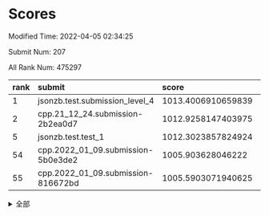 # Scores

Modified Time: 2022-04-05 02:34:25

Submit Num: 207

All Rank Num: 475297

| rank |               submit               |       score        |       sigma        | pk_num |
| :--- | :--------------------------------- | :----------------- | :----------------- | :----- |
| 1    | jsonzb.test.submission_level_4     | 1013.4006910659839 | 0.8406053592285884 | 9186   |
| 2    | cpp.21_12_24.submission-2b2ea0d7   | 1012.9258147403975 | 0.8121176035524998 | 9189   |
| 5    | jsonzb.test.test_1                 | 1012.3023857824924 | 0.8077296561479049 | 9183   |
| 54   | cpp.2022_01_09.submission-5b0e3de2 | 1005.903628046222  | 0.7342897466702765 | 9184   |
| 55   | cpp.2022_01_09.submission-816672bd | 1005.5903071940625 | 0.7272825784937065 | 9182   |


<details>
<summary>全部</summary>

| rank |                 submit                 |       score        |       sigma        | pk_num |
| :--- | :------------------------------------- | :----------------- | :----------------- | :----- |
| 1    | jsonzb.test.submission_level_4         | 1013.4006910659839 | 0.8406053592285884 | 9186   |
| 2    | cpp.21_12_24.submission-2b2ea0d7       | 1012.9258147403975 | 0.8121176035524998 | 9189   |
| 3    | gobigger.level_3.submission_level_3_10 | 1012.6267918287755 | 0.7732409679204325 | 9185   |
| 4    | gobigger.level_3.submission_level_3_18 | 1012.3695194812169 | 0.7898017017037592 | 9183   |
| 5    | jsonzb.test.test_1                     | 1012.3023857824924 | 0.8077296561479049 | 9183   |
| 6    | gobigger.level_3.submission_level_3_21 | 1011.2183441865102 | 0.7470192589231974 | 9182   |
| 7    | gobigger.level_3.submission_level_3_13 | 1011.154150772989  | 0.7930862356874332 | 9189   |
| 8    | gobigger.level_3.submission_level_3_45 | 1011.0833135504637 | 0.7642663725915824 | 9179   |
| 9    | gobigger.level_3.submission_level_3_15 | 1010.9519745128938 | 0.8282944522541362 | 9186   |
| 10   | gobigger.level_3.submission_level_3_5  | 1010.8578779543063 | 0.768788834209271  | 9176   |
| 11   | gobigger.level_3.submission_level_3_1  | 1010.832907365428  | 0.774262381202827  | 9182   |
| 12   | gobigger.level_3.submission_level_3_11 | 1010.7708759587384 | 0.7543589160744587 | 9181   |
| 13   | gobigger.level_3.submission_level_3_2  | 1010.75591908421   | 0.753025131562092  | 9184   |
| 14   | gobigger.level_3.submission_level_3_8  | 1010.604247222018  | 0.7747134746527522 | 9189   |
| 15   | gobigger.level_3.submission_level_3_12 | 1010.5448373283941 | 0.7848519615165869 | 9180   |
| 16   | gobigger.level_3.submission_level_3_32 | 1010.4900783421317 | 0.7668350655916898 | 9184   |
| 17   | gobigger.level_3.submission_level_3_16 | 1010.4748088020611 | 0.7533810835079157 | 9184   |
| 18   | gobigger.level_3.submission_level_3_0  | 1010.397186601661  | 0.7725118614169233 | 9187   |
| 19   | gobigger.level_3.submission_level_3_31 | 1010.3610740484191 | 0.7597052934375818 | 9183   |
| 20   | gobigger.level_3.submission_level_3_36 | 1010.2673507432867 | 0.7580724576707087 | 9182   |
| 21   | gobigger.level_3.submission_level_3_47 | 1010.2439803515991 | 0.7602513440660841 | 9182   |
| 22   | gobigger.level_3.submission_level_3_23 | 1010.2222202881926 | 0.7580949795579333 | 9180   |
| 23   | gobigger.level_3.submission_level_3_4  | 1010.202128554187  | 0.7397380520274253 | 9184   |
| 24   | gobigger.level_3.submission_level_3_44 | 1010.172200341638  | 0.7623853612400499 | 9180   |
| 25   | gobigger.level_3.submission_level_3_49 | 1010.1183285639836 | 0.7660235090086595 | 9187   |
| 26   | gobigger.level_3.submission_level_3_37 | 1010.0659395178466 | 0.7639493089716418 | 9187   |
| 27   | gobigger.level_3.submission_level_3_25 | 1010.0630969849674 | 0.739835280383364  | 9185   |
| 28   | gobigger.level_3.submission_level_3_38 | 1010.0450480797565 | 0.7532998749248125 | 9186   |
| 29   | gobigger.level_3.submission_level_3_19 | 1010.0201300230802 | 0.7598399205769487 | 9183   |
| 30   | gobigger.level_3.submission_level_3_48 | 1010.0170298441255 | 0.7600823526858351 | 9186   |
| 31   | gobigger.level_3.submission_level_3_26 | 1009.916730910224  | 0.7573606712262723 | 9188   |
| 32   | gobigger.level_3.submission_level_3_17 | 1009.9041880950682 | 0.7755792212136842 | 9187   |
| 33   | gobigger.level_3.submission_level_3_35 | 1009.7519459343224 | 0.7490714030355583 | 9183   |
| 34   | gobigger.level_3.submission_level_3_22 | 1009.5000949348918 | 0.7596169136420786 | 9185   |
| 35   | gobigger.level_3.submission_level_3_30 | 1009.4118406437564 | 0.7505690992683753 | 9182   |
| 36   | gobigger.level_3.submission_level_3_42 | 1009.34931766093   | 0.7686869948853635 | 9186   |
| 37   | gobigger.level_3.submission_level_3_41 | 1009.3383211083301 | 0.7532022672376437 | 9186   |
| 38   | gobigger.level_3.submission_level_3_43 | 1009.2186348758216 | 0.7557017631559299 | 9182   |
| 39   | gobigger.level_3.submission_level_3_7  | 1009.1847188705909 | 0.7266769039337464 | 9182   |
| 40   | gobigger.level_3.submission_level_3_46 | 1009.1267850111568 | 0.7261615873920715 | 9177   |
| 41   | gobigger.level_3.submission_level_3_29 | 1009.107431820301  | 0.7419061559263816 | 9179   |
| 42   | gobigger.level_3.submission_level_3_3  | 1009.0628432426307 | 0.7288506248643681 | 9189   |
| 43   | gobigger.level_3.submission_level_3_27 | 1009.0540208227767 | 0.7400541119822259 | 9186   |
| 44   | gobigger.level_3.submission_level_3_34 | 1009.0385116022699 | 0.7483423439449466 | 9179   |
| 45   | gobigger.level_3.submission_level_3_40 | 1009.0218323921955 | 0.7311376701480742 | 9189   |
| 46   | gobigger.level_3.submission_level_3_28 | 1008.9506723231178 | 0.7392160747493635 | 9188   |
| 47   | gobigger.level_3.submission_level_3_14 | 1008.9168199625342 | 0.7780671942582441 | 9183   |
| 48   | gobigger.level_3.submission_level_3_6  | 1008.8228770168098 | 0.7808786981302018 | 9187   |
| 49   | gobigger.level_3.submission_level_3_20 | 1008.7963052381    | 0.7511615571518667 | 9189   |
| 50   | gobigger.level_3.submission_level_3_39 | 1008.6865255450047 | 0.767160355058935  | 9184   |
| 51   | gobigger.level_3.submission_level_3_33 | 1008.5268573923921 | 0.7391561850054749 | 9182   |
| 52   | gobigger.level_3.submission_level_3_9  | 1008.5039109242274 | 0.75003872869013   | 9179   |
| 53   | gobigger.level_3.submission_level_3_24 | 1008.0651416882918 | 0.7379138378325663 | 9182   |
| 54   | cpp.2022_01_09.submission-5b0e3de2     | 1005.903628046222  | 0.7342897466702765 | 9184   |
| 55   | cpp.2022_01_09.submission-816672bd     | 1005.5903071940625 | 0.7272825784937065 | 9182   |
| 56   | gobigger.level_1.submission_level_1_5  | 1005.276407961452  | 0.7155716567409899 | 9187   |
| 57   | gobigger.level_1.submission_level_1_40 | 1004.7484270748322 | 0.7168183139363739 | 9182   |
| 58   | gobigger.level_1.submission_level_1_28 | 1004.5052312663556 | 0.7249963788681574 | 9186   |
| 59   | gobigger.level_1.submission_level_1_24 | 1004.4596610819128 | 0.7133609111404969 | 9184   |
| 60   | gobigger.level_1.submission_level_1_36 | 1004.4458589271102 | 0.7178432048542971 | 9185   |
| 61   | gobigger.level_1.submission_level_1_31 | 1004.347523649707  | 0.7104669840980103 | 9185   |
| 62   | gobigger.level_1.submission_level_1_49 | 1004.172207950873  | 0.7120790499372627 | 9187   |
| 63   | gobigger.level_1.submission_level_1_21 | 1004.0309589452231 | 0.7251214806859639 | 9183   |
| 64   | gobigger.level_1.submission_level_1_32 | 1003.9795197083306 | 0.7248465641445224 | 9185   |
| 65   | gobigger.level_1.submission_level_1_14 | 1003.9305810132339 | 0.7261507329642481 | 9182   |
| 66   | gobigger.level_1.submission_level_1_34 | 1003.8774775762595 | 0.7079428824926601 | 9186   |
| 67   | gobigger.level_1.submission_level_1_22 | 1003.708108161525  | 0.7193300113279548 | 9184   |
| 68   | gobigger.level_1.submission_level_1_47 | 1003.6829142970456 | 0.7254002072168119 | 9189   |
| 69   | gobigger.level_1.submission_level_1_16 | 1003.6494934515669 | 0.7085553270763755 | 9184   |
| 70   | gobigger.level_1.submission_level_1_13 | 1003.648462586738  | 0.7131460221994014 | 9181   |
| 71   | gobigger.level_1.submission_level_1_12 | 1003.5987331571696 | 0.7229885907286441 | 9186   |
| 72   | gobigger.level_1.submission_level_1_11 | 1003.543958117268  | 0.7168182007997637 | 9183   |
| 73   | gobigger.level_1.submission_level_1_37 | 1003.4178560260792 | 0.709682053376381  | 9186   |
| 74   | gobigger.level_1.submission_level_1_17 | 1003.4173163107482 | 0.720033966428616  | 9183   |
| 75   | gobigger.level_1.submission_level_1_48 | 1003.3937741291762 | 0.7231593016460421 | 9190   |
| 76   | gobigger.level_1.submission_level_1_3  | 1003.3891598443862 | 0.7179083279658404 | 9182   |
| 77   | gobigger.level_1.submission_level_1_46 | 1003.3809109910566 | 0.7043445542724206 | 9184   |
| 78   | gobigger.level_1.submission_level_1_9  | 1003.3127323666785 | 0.7169038324967326 | 9183   |
| 79   | gobigger.level_1.submission_level_1_39 | 1003.3077087124946 | 0.7170587493486336 | 9183   |
| 80   | gobigger.level_1.submission_level_1_25 | 1003.2609670677288 | 0.7150056054325958 | 9181   |
| 81   | gobigger.level_1.submission_level_1_10 | 1003.2429036094678 | 0.7075564654155707 | 9182   |
| 82   | gobigger.level_1.submission_level_1_41 | 1003.205028628677  | 0.7131208502949092 | 9182   |
| 83   | gobigger.level_1.submission_level_1_29 | 1002.9992673997746 | 0.7130407389907293 | 9187   |
| 84   | gobigger.level_1.submission_level_1_8  | 1002.9930160797408 | 0.7180098264707759 | 9178   |
| 85   | gobigger.level_1.submission_level_1_23 | 1002.9878741328365 | 0.7260044631958003 | 9185   |
| 86   | gobigger.level_1.submission_level_1_27 | 1002.9209890011099 | 0.7079997777099445 | 9184   |
| 87   | gobigger.level_1.submission_level_1_2  | 1002.9136437878344 | 0.7059032819599573 | 9188   |
| 88   | gobigger.level_1.submission_level_1_4  | 1002.8676859590478 | 0.7058743067810991 | 9187   |
| 89   | gobigger.level_1.submission_level_1_38 | 1002.8603276326731 | 0.7081342872597353 | 9185   |
| 90   | gobigger.level_1.submission_level_1_30 | 1002.8185280827648 | 0.7230901075926619 | 9187   |
| 91   | gobigger.level_1.submission_level_1_6  | 1002.7166537474981 | 0.7415981921009975 | 9180   |
| 92   | gobigger.level_1.submission_level_1_33 | 1002.6736690778182 | 0.70649593637379   | 9181   |
| 93   | gobigger.level_1.submission_level_1_44 | 1002.6641703786047 | 0.7180137251600364 | 9185   |
| 94   | gobigger.level_1.submission_level_1_15 | 1002.6447366669947 | 0.7269108514253072 | 9182   |
| 95   | gobigger.level_1.submission_level_1_20 | 1002.6014184378353 | 0.7203348654517248 | 9189   |
| 96   | gobigger.level_1.submission_level_1_19 | 1002.5842984206851 | 0.7169180681617281 | 9183   |
| 97   | gobigger.level_1.submission_level_1_35 | 1002.5405459017475 | 0.7101868821077245 | 9189   |
| 98   | gobigger.level_1.submission_level_1_26 | 1002.4490510306163 | 0.715314689148196  | 9185   |
| 99   | gobigger.level_1.submission_level_1_42 | 1002.3621245361197 | 0.7174094571719326 | 9179   |
| 100  | gobigger.level_1.submission_level_1_45 | 1002.2766631629937 | 0.711140871214602  | 9184   |
| 101  | gobigger.level_1.submission_level_1_43 | 1002.2367202616941 | 0.71002809188842   | 9182   |
| 102  | gobigger.level_1.submission_level_1_18 | 1002.2317040360105 | 0.7171321310162672 | 9184   |
| 103  | gobigger.level_1.submission_level_1_7  | 1002.1963328882612 | 0.7172419142768007 | 9187   |
| 104  | gobigger.level_1.submission_level_1_1  | 1001.812688389056  | 0.717328575517742  | 9187   |
| 105  | gobigger.level_1.submission_level_1_0  | 1001.7698708272937 | 0.7094896077423867 | 9187   |
| 106  | gobigger.random.submission_random_37   | 997.8241705979809  | 0.7016482997428719 | 9189   |
| 107  | gobigger.random.submission_random_27   | 997.6488404743144  | 0.7071884856049432 | 9188   |
| 108  | gobigger.random.submission_random_25   | 997.6179356066467  | 0.6961219090081988 | 9187   |
| 109  | gobigger.random.submission_random_39   | 997.4380782989443  | 0.7070234230038334 | 9188   |
| 110  | gobigger.random.submission_random_16   | 997.224818914239   | 0.7105711847909992 | 9183   |
| 111  | gobigger.random.submission_random_35   | 997.1844440165385  | 0.7056251806220738 | 9185   |
| 112  | gobigger.random.submission_random_38   | 997.124492960678   | 0.7117112273093642 | 9185   |
| 113  | gobigger.random.submission_random_49   | 996.9169785458666  | 0.7076935005012375 | 9179   |
| 114  | gobigger.random.submission_random_42   | 996.9076033507841  | 0.7143816630488595 | 9187   |
| 115  | gobigger.random.submission_random_3    | 996.8084702155859  | 0.7097836321056421 | 9187   |
| 116  | gobigger.random.submission_random_34   | 996.7660108348656  | 0.7000611073718536 | 9187   |
| 117  | gobigger.random.submission_random_41   | 996.7382126346841  | 0.7071541476172613 | 9184   |
| 118  | gobigger.random.submission_random_28   | 996.7209763813084  | 0.7193923925309571 | 9184   |
| 119  | gobigger.random.submission_random_18   | 996.6774086010847  | 0.7154977684469908 | 9189   |
| 120  | gobigger.random.submission_random_9    | 996.6230626207281  | 0.702465055475942  | 9188   |
| 121  | gobigger.random.submission_random_21   | 996.5815811714415  | 0.7067205684544247 | 9189   |
| 122  | gobigger.random.submission_random_45   | 996.5593449994285  | 0.6995621063420003 | 9185   |
| 123  | gobigger.random.submission_random_44   | 996.5588590124015  | 0.7159487965194882 | 9184   |
| 124  | gobigger.random.submission_random_26   | 996.5351269731356  | 0.701469134888867  | 9187   |
| 125  | gobigger.random.submission_random_13   | 996.4416345930471  | 0.7081618939175585 | 9187   |
| 126  | gobigger.random.submission_random_1    | 996.271881423659   | 0.7246970981678734 | 9184   |
| 127  | gobigger.random.submission_random_31   | 996.2609602928892  | 0.7157677271135244 | 9182   |
| 128  | gobigger.random.submission_random_7    | 996.1864595093672  | 0.7109299303745144 | 9185   |
| 129  | gobigger.random.submission_random_19   | 996.1689467793615  | 0.7021161218316694 | 9187   |
| 130  | gobigger.random.submission_random_46   | 996.08898461123    | 0.6955864607512852 | 9185   |
| 131  | gobigger.random.submission_random_32   | 995.987530830215   | 0.7011071415452239 | 9185   |
| 132  | gobigger.random.submission_random_33   | 995.9848676514839  | 0.7148955738595131 | 9185   |
| 133  | gobigger.random.submission_random_14   | 995.936065518197   | 0.7082135615608238 | 9184   |
| 134  | gobigger.random.submission_random_10   | 995.8672045358994  | 0.720979003945026  | 9189   |
| 135  | gobigger.random.submission_random_30   | 995.8574061555787  | 0.7069940006098321 | 9181   |
| 136  | gobigger.random.submission_random_36   | 995.8085847444687  | 0.7200040784743151 | 9188   |
| 137  | gobigger.random.submission_random_4    | 995.8070491878649  | 0.701907147724092  | 9189   |
| 138  | gobigger.random.submission_random_11   | 995.8002794706429  | 0.7171874374937965 | 9187   |
| 139  | gobigger.random.submission_random_5    | 995.7734957860977  | 0.7129356711031735 | 9188   |
| 140  | gobigger.random.submission_random_43   | 995.7623335997644  | 0.6940359458253798 | 9180   |
| 141  | gobigger.random.submission_random_0    | 995.737513624375   | 0.7032707374634358 | 9185   |
| 142  | gobigger.random.submission_random_8    | 995.7333698999838  | 0.7044657037463268 | 9185   |
| 143  | gobigger.random.submission_random_48   | 995.6767107109056  | 0.7017955826925666 | 9186   |
| 144  | gobigger.random.submission_random_20   | 995.6572293546053  | 0.7180849039095838 | 9187   |
| 145  | gobigger.random.submission_random_2    | 995.6551037390414  | 0.7154056834843139 | 9181   |
| 146  | gobigger.random.submission_random_22   | 995.5738397445836  | 0.7007458667786091 | 9187   |
| 147  | gobigger.random.submission_random_23   | 995.5567291286144  | 0.7133598478628723 | 9182   |
| 148  | gobigger.random.submission_random_47   | 995.3601980991643  | 0.7066531208227924 | 9183   |
| 149  | gobigger.random.submission_random_29   | 995.1708280286938  | 0.7151305131025697 | 9188   |
| 150  | gobigger.random.submission_random_12   | 995.1676398757943  | 0.7269731093262243 | 9187   |
| 151  | gobigger.random.submission_random_6    | 994.8227459945167  | 0.7183157810723902 | 9184   |
| 152  | gobigger.random.submission_random_40   | 994.800354317234   | 0.7180489356142076 | 9186   |
| 153  | gobigger.random.submission_random_17   | 994.7665473152149  | 0.736964244969008  | 9183   |
| 154  | gobigger.random.submission_random_24   | 994.6104047187835  | 0.7113742699107205 | 9187   |
| 155  | gobigger.random.submission_random_15   | 994.4486712607132  | 0.7009485455583376 | 9182   |
| 156  | gobigger.level_2.submission_level_2_20 | 994.4205262229624  | 0.7171966521300372 | 9184   |
| 157  | gobigger.level_2.submission_level_2_27 | 994.2691738197403  | 0.7236585398404324 | 9186   |
| 158  | gobigger.level_2.submission_level_2_6  | 993.623380280937   | 0.7412911473728157 | 9187   |
| 159  | gobigger.level_2.submission_level_2_43 | 993.5616033652866  | 0.7230718025200932 | 9186   |
| 160  | gobigger.level_2.submission_level_2_13 | 993.3757237410199  | 0.730513261020469  | 9184   |
| 161  | gobigger.level_2.submission_level_2_0  | 993.3538396098367  | 0.7306447248742415 | 9187   |
| 162  | gobigger.level_2.submission_level_2_34 | 993.3332971107737  | 0.724830334152874  | 9182   |
| 163  | gobigger.level_2.submission_level_2_17 | 992.9916554772541  | 0.7302683036881212 | 9183   |
| 164  | gobigger.level_2.submission_level_2_39 | 992.9502673263662  | 0.7533445846105761 | 9190   |
| 165  | gobigger.level_2.submission_level_2_15 | 992.8860114170741  | 0.7470443907085655 | 9183   |
| 166  | gobigger.level_2.submission_level_2_7  | 992.8586722990798  | 0.7362362925041812 | 9187   |
| 167  | gobigger.level_2.submission_level_2_12 | 992.8044747213575  | 0.7573464561570494 | 9178   |
| 168  | gobigger.level_2.submission_level_2_22 | 992.7525520876687  | 0.7358893707378978 | 9186   |
| 169  | gobigger.level_2.submission_level_2_23 | 992.7004992495266  | 0.7321866534846619 | 9184   |
| 170  | gobigger.level_2.submission_level_2_2  | 992.569706031994   | 0.7426186176899151 | 9180   |
| 171  | gobigger.level_2.submission_level_2_29 | 992.524445881284   | 0.73565029714188   | 9188   |
| 172  | gobigger.level_2.submission_level_2_21 | 992.4904827028632  | 0.7197676765813877 | 9185   |
| 173  | gobigger.level_2.submission_level_2_46 | 992.4543993803368  | 0.747817094761464  | 9185   |
| 174  | gobigger.level_2.submission_level_2_33 | 992.4424785807003  | 0.7462594408477964 | 9183   |
| 175  | gobigger.level_2.submission_level_2_26 | 992.432673801522   | 0.7339320477603883 | 9181   |
| 176  | gobigger.level_2.submission_level_2_25 | 992.3517342614247  | 0.7424627629491821 | 9181   |
| 177  | gobigger.level_2.submission_level_2_42 | 992.1864702213727  | 0.7433325387867854 | 9180   |
| 178  | gobigger.level_2.submission_level_2_48 | 992.1743499233866  | 0.7411214814287563 | 9186   |
| 179  | gobigger.level_2.submission_level_2_9  | 992.1411032624493  | 0.7591958965914273 | 9187   |
| 180  | gobigger.level_2.submission_level_2_35 | 992.0736747703913  | 0.7453284547517967 | 9183   |
| 181  | gobigger.level_2.submission_level_2_31 | 992.073215402909   | 0.7458982698353374 | 9184   |
| 182  | gobigger.level_2.submission_level_2_24 | 992.0208331074609  | 0.7532575356540587 | 9184   |
| 183  | gobigger.level_2.submission_level_2_32 | 992.0199523121539  | 0.7459287604399124 | 9183   |
| 184  | gobigger.level_2.submission_level_2_49 | 992.0126528201419  | 0.7497652625991427 | 9186   |
| 185  | gobigger.level_2.submission_level_2_18 | 992.0047651163809  | 0.7257144785969689 | 9179   |
| 186  | gobigger.level_2.submission_level_2_37 | 991.8294348065714  | 0.7283931920443979 | 9182   |
| 187  | gobigger.level_2.submission_level_2_11 | 991.747408040341   | 0.7479043631434518 | 9187   |
| 188  | gobigger.level_2.submission_level_2_41 | 991.6906375300024  | 0.7470604022873539 | 9188   |
| 189  | gobigger.level_2.submission_level_2_38 | 991.6803483753318  | 0.7436725554196504 | 9184   |
| 190  | gobigger.level_2.submission_level_2_19 | 991.666043626917   | 0.7493423211188732 | 9187   |
| 191  | gobigger.level_2.submission_level_2_10 | 991.6438021657643  | 0.751041037101026  | 9184   |
| 192  | gobigger.level_2.submission_level_2_45 | 991.6225087189214  | 0.7485723668839657 | 9186   |
| 193  | gobigger.level_2.submission_level_2_1  | 991.5114635779918  | 0.7660717649846757 | 9184   |
| 194  | gobigger.level_2.submission_level_2_28 | 991.4742832233992  | 0.7612655043115855 | 9177   |
| 195  | gobigger.level_2.submission_level_2_8  | 991.4728133054028  | 0.7801096974437192 | 9188   |
| 196  | gobigger.level_2.submission_level_2_3  | 991.3685339001645  | 0.7491983379149841 | 9184   |
| 197  | gobigger.level_2.submission_level_2_14 | 991.3121269782853  | 0.7420395380739925 | 9187   |
| 198  | gobigger.level_2.submission_level_2_4  | 991.1256570864607  | 0.736294846319524  | 9174   |
| 199  | gobigger.level_2.submission_level_2_47 | 991.0998625772582  | 0.759468592182968  | 9183   |
| 200  | gobigger.level_2.submission_level_2_30 | 991.021755782152   | 0.7585608262901258 | 9181   |
| 201  | gobigger.level_2.submission_level_2_44 | 990.8754307043594  | 0.758124374045798  | 9181   |
| 202  | gobigger.level_2.submission_level_2_40 | 990.4879789228262  | 0.7669169603207276 | 9187   |
| 203  | gobigger.level_2.submission_level_2_36 | 990.2741329275411  | 0.772904162882049  | 9187   |
| 204  | gobigger.level_2.submission_level_2_5  | 989.7073169156882  | 0.7778296076581884 | 9189   |
| 205  | gobigger.level_2.submission_level_2_16 | 989.5588451138111  | 0.7789123940362256 | 9187   |
| 206  | gobigger.none.submission_none_1        | 977.2475218021659  | 1.3337763277028978 | 9189   |
| 207  | gobigger.none.submission_none_0        | 976.2000185454528  | 1.4528903382603051 | 9185   |

</details>